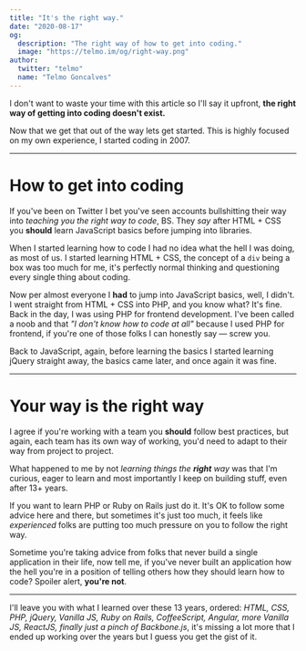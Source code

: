 ```yaml
---
title: "It's the right way."
date: "2020-08-17"
og:
  description: "The right way of how to get into coding."
  image: "https://telmo.im/og/right-way.png"
author:
  twitter: "telmo"
  name: "Telmo Goncalves"
---
```


I don't want to waste your time with this article so I'll say it upfront,
**the right way of getting into coding doesn't exist.**

Now that we get that out of the way lets get started. This is highly focused on
my own experience, I started coding in 2007.

---

# How to get into coding

If you've been on Twitter I bet you've seen accounts bullshitting their way into
_teaching you the right way to code_, BS. They _say_ after HTML + CSS
you **should** learn JavaScript basics before jumping into libraries.

When I started learning how to code I had no idea what the hell I was doing,
as most of us. I started learning HTML + CSS, the concept of a `div` being a box
was too much for me, it's perfectly normal thinking and questioning every single thing
about coding.

Now per almost everyone I **had** to jump into JavaScript basics, well, I didn't. I went
straight from HTML + CSS into PHP, and you know what? It's fine. Back in the day, I was
using PHP for frontend development. I've been called a noob and that _"I don't know how to code at all"_
because I used PHP for frontend, if you're one of those folks I can honestly say — screw you.

Back to JavaScript, again, before learning the basics I started learning jQuery straight away,
the basics came later, and once again it was fine.

---

# Your way is the right way

I agree if you're working with a team you **should** follow best practices, but again, each
team has its own way of working, you'd need to adapt to their way from project to project.

What happened to me by not _learning things the **right** way_ was that I'm curious,
eager to learn and most importantly I keep on building stuff, even after 13+ years.

If you want to learn PHP or Ruby on Rails just do it. It's OK to follow some advice here and there,
but sometimes it's just too much, it feels like _experienced_ folks are putting too much
pressure on you to follow the right way.

Sometime you're taking advice from folks that never build a single application in their
life, now tell me, if you've never built an application how the hell you're in a position
of telling others how they should learn how to code? Spoiler alert, **you're not**.

---

I'll leave you with what I learned over these 13 years, ordered:
_HTML, CSS, PHP, jQuery, Vanilla JS, Ruby on Rails, CoffeeScript, Angular, more Vanilla JS,_
_ReactJS, finally just a pinch of Backbone.js_, it's missing a lot more that I ended up
working over the years but I guess you get the gist of it.

<br />
<br />
